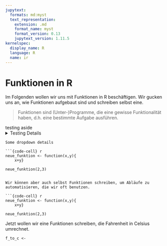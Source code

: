 ```yaml
---
jupytext:
  formats: md:myst
  text_representation:
    extension: .md
    format_name: myst
    format_version: 0.13
    jupytext_version: 1.11.5
kernelspec:
  display_name: R
  language: R
  name: ir
---
```


# Funktionen in R

Im Folgenden wollen wir uns mit Funktionen in R beschäftigen. Wir gucken uns an, wie Funktionen aufgebaut sind und schreiben selbst eine. 

> Funktionen sind (Unter-)Programme, die eine gewisse Funktionalität haben, d.h. eine bestimmte Aufgabe ausführen.

<aside>
  testing aside
</aside>


<details>
    <summary>Testing Details</summary>
    Some details details
</details>

```{dropdown} Testing Dropdown
Some dropdown details
```

```{dropdown} Testing Dropdown with code
```{code-cell} r 
neue_funktion <- function(x,y){
    x+y}

neue_funktion(2,3)
```
```

Wir können aber auch selbst Funktionen schreiben, um Abläufe zu automatisieren, die wir oft benutzen. 

```{code-cell} r 
neue_funktion <- function(x,y){
    x+y}

neue_funktion(2,3)
```

Jetzt wollen wir eine Funktionen schreiben, die Fahrenheit in Celsius umrechnet.

```{code-cell} r
f_to_c <- 
```


